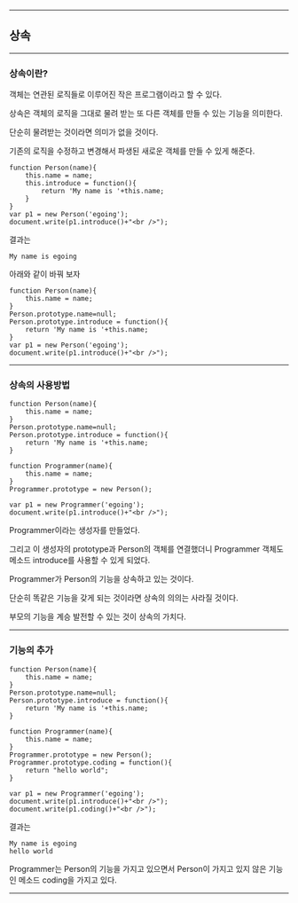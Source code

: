***
## 상속
***
### 상속이란?

객체는 연관된 로직들로 이루어진 작은 프로그램이라고 할 수 있다. 

상속은 객체의 로직을 그대로 물려 받는 또 다른 객체를 만들 수 있는 기능을 의미한다. 

단순히 물려받는 것이라면 의미가 없을 것이다. 

기존의 로직을 수정하고 변경해서 파생된 새로운 객체를 만들 수 있게 해준다. 

    function Person(name){
        this.name = name;
        this.introduce = function(){
            return 'My name is '+this.name; 
        }   
    }
    var p1 = new Person('egoing');
    document.write(p1.introduce()+"<br />");

결과는 

    My name is egoing  


아래와 같이 바꿔 보자

    function Person(name){
        this.name = name;
    }
    Person.prototype.name=null;
    Person.prototype.introduce = function(){
        return 'My name is '+this.name; 
    }
    var p1 = new Person('egoing');
    document.write(p1.introduce()+"<br />");


***
### 상속의 사용방법

    function Person(name){
        this.name = name;
    }
    Person.prototype.name=null;
    Person.prototype.introduce = function(){
        return 'My name is '+this.name; 
    }
    
    function Programmer(name){
        this.name = name;
    }
    Programmer.prototype = new Person();
    
    var p1 = new Programmer('egoing');
    document.write(p1.introduce()+"<br />");


Programmer이라는 생성자를 만들었다. 

그리고 이 생성자의 prototype과 Person의 객체를 연결했더니 Programmer 객체도 메소드 introduce를 사용할 수 있게 되었다. 

Programmer가 Person의 기능을 상속하고 있는 것이다. 

단순히 똑같은 기능을 갖게 되는 것이라면 상속의 의의는 사라질 것이다. 

부모의 기능을 계승 발전할 수 있는 것이 상속의 가치다.

***
### 기능의 추가

    function Person(name){
        this.name = name;
    }
    Person.prototype.name=null;
    Person.prototype.introduce = function(){
        return 'My name is '+this.name; 
    }
    
    function Programmer(name){
        this.name = name;
    }
    Programmer.prototype = new Person();
    Programmer.prototype.coding = function(){
        return "hello world";
    }
    
    var p1 = new Programmer('egoing');
    document.write(p1.introduce()+"<br />");
    document.write(p1.coding()+"<br />");

결과는 

    My name is egoing
    hello world

Programmer는 Person의 기능을 가지고 있으면서 Person이 가지고 있지 않은 기능인 메소드 coding을 가지고 있다. 
***



